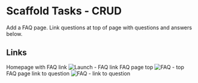 # Scaffold Tasks - CRUD

Add a FAQ page.  Link questions at top of page with questions and answers below.

## Links ##
Homepage with FAQ link
![Launch - FAQ link](https://galvanize.mybalsamiq.com/mockups/2351326.png?key=dd6f91232218fa4d6cbf663738e10e0cfca3e151)
FAQ page top
![FAQ - top](https://galvanize.mybalsamiq.com/mockups/2351416.png?key=dd6f91232218fa4d6cbf663738e10e0cfca3e151)
FAQ page link to question
![FAQ - link to question](https://galvanize.mybalsamiq.com/mockups/2351651.png?key=dd6f91232218fa4d6cbf663738e10e0cfca3e151)
